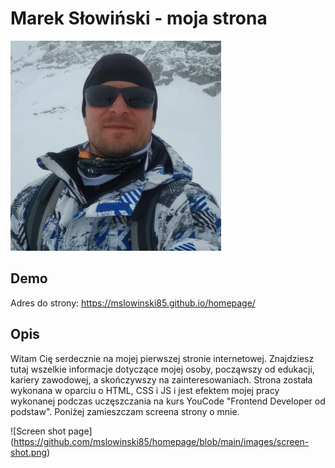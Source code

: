 # Marek Słowiński - moja strona

![Marek](https://github.com/mslowinski85/homepage/blob/main/images/Mark.jpg)

## Demo

Adres do strony: https://mslowinski85.github.io/homepage/

## Opis

Witam Cię serdecznie na mojej pierwszej stronie internetowej. Znajdziesz tutaj wszelkie informacje dotyczące mojej osoby, począwszy od edukacji, kariery zawodowej, a skończywszy na zainteresowaniach. Strona została wykonana w oparciu o HTML, CSS i JS i jest efektem mojej pracy wykonanej podczas uczęszczania na kurs YouCode "Frontend Developer od podstaw". Poniżej zamieszczam screena strony o mnie.

![Screen shot page] (https://github.com/mslowinski85/homepage/blob/main/images/screen-shot.png)
